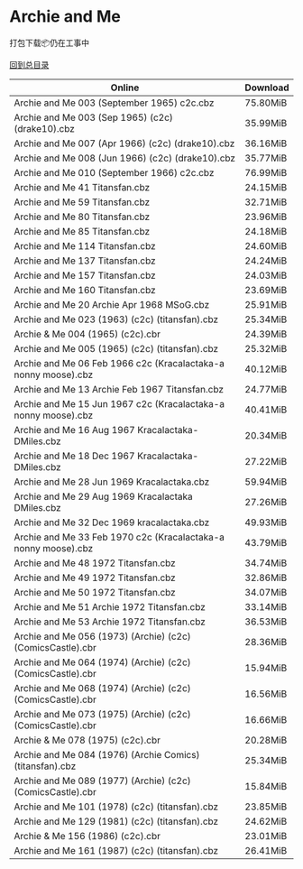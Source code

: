 # Archie and Me

打包下载📦仍在工事中

[回到总目录](/Catalogs.md)







Online | Download
--- | ---
Archie and Me 003 (September 1965) c2c.cbz | 75.80MiB
Archie and Me 003 (Sep 1965) (c2c) (drake10).cbz | 35.99MiB
Archie and Me 007 (Apr 1966) (c2c) (drake10).cbz | 36.16MiB
Archie and Me 008 (Jun 1966) (c2c) (drake10).cbz | 35.77MiB
Archie and Me 010 (September 1966) c2c.cbz | 76.99MiB
Archie and Me 41 Titansfan.cbz | 24.15MiB
Archie and Me 59 Titansfan.cbz | 32.71MiB
Archie and Me 80 Titansfan.cbz | 23.96MiB
Archie and Me 85 Titansfan.cbz | 24.18MiB
Archie and Me 114 Titansfan.cbz | 24.60MiB
Archie and Me 137 Titansfan.cbz | 24.24MiB
Archie and Me 157 Titansfan.cbz | 24.03MiB
Archie and Me 160 Titansfan.cbz | 23.69MiB
Archie and Me 20 Archie Apr 1968 MSoG.cbz | 25.91MiB
Archie and Me 023 (1963) (c2c) (titansfan).cbz | 25.34MiB
Archie & Me 004 (1965) (c2c).cbr | 24.39MiB
Archie and Me 005 (1965) (c2c) (titansfan).cbz | 25.32MiB
Archie and Me 06 Feb 1966 c2c (Kracalactaka-a nonny moose).cbz | 40.12MiB
Archie and Me 13 Archie Feb 1967 Titansfan.cbz | 24.77MiB
Archie and Me 15 Jun 1967 c2c (Kracalactaka-a nonny moose).cbz | 40.41MiB
Archie and Me 16 Aug 1967 Kracalactaka-DMiles.cbz | 20.34MiB
Archie and Me 18 Dec 1967 Kracalactaka-DMiles.cbz | 27.22MiB
Archie and Me 28 Jun 1969 Kracalactaka.cbz | 59.94MiB
Archie and Me 29 Aug 1969 Kracalactaka DMiles.cbz | 27.26MiB
Archie and Me 32 Dec 1969 kracalactaka.cbz | 49.93MiB
Archie and Me 33 Feb 1970 c2c (Kracalactaka-a nonny moose).cbz | 43.79MiB
Archie and Me 48 1972 Titansfan.cbz | 34.74MiB
Archie and Me 49 1972 Titansfan.cbz | 32.86MiB
Archie and Me 50 1972 Titansfan.cbz | 34.07MiB
Archie and Me 51 Archie 1972 Titansfan.cbz | 33.14MiB
Archie and Me 53 Archie 1972 Titansfan.cbz | 36.53MiB
Archie and Me 056 (1973) (Archie) (c2c) (ComicsCastle).cbr | 28.36MiB
Archie and Me 064 (1974) (Archie) (c2c) (ComicsCastle).cbr | 15.94MiB
Archie and Me 068 (1974) (Archie) (c2c) (ComicsCastle).cbr | 16.56MiB
Archie and Me 073 (1975) (Archie) (c2c) (ComicsCastle).cbr | 16.66MiB
Archie & Me 078 (1975) (c2c).cbr | 20.28MiB
Archie and Me 084 (1976) (Archie Comics) (titansfan).cbz | 25.34MiB
Archie and Me 089 (1977) (Archie) (c2c) (ComicsCastle).cbr | 15.84MiB
Archie and Me 101 (1978) (c2c) (titansfan).cbz | 23.85MiB
Archie and Me 129 (1981) (c2c) (titansfan).cbz | 24.62MiB
Archie & Me 156 (1986) (c2c).cbr | 23.01MiB
Archie and Me 161 (1987) (c2c) (titansfan).cbz | 26.41MiB